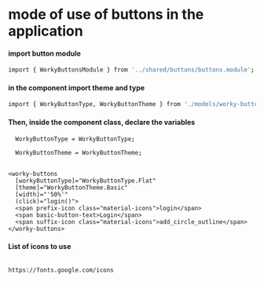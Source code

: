 # mode of use of buttons in the application
#### import button module
```bash
import { WorkyButtonsModule } from '../shared/buttons/buttons.module';
```

#### in the component import theme and type
```bash
import { WorkyButtonType, WorkyButtonTheme } from './models/worky-button-model';
```

#### Then, inside the component class, declare the variables
```bash
  WorkyButtonType = WorkyButtonType;

  WorkyButtonTheme = WorkyButtonTheme;
```


<pre><code> <!-- HTML -->
&lt;worky-buttons
  [workyButtonType]="WorkyButtonType.Flat"
  [theme]="WorkyButtonTheme.Basic"
  [width]="'50%'"
  (click)="login()"&gt;
  &lt;span prefix-icon class="material-icons"&gt;login&lt;/span&gt; <!-- Icon located on the left side -->
  &lt;span basic-button-text&gt;Login&lt;/span&gt;
  &lt;span suffix-icon class="material-icons"&gt;add_circle_outline&lt;/span&gt; <!-- Icon located on the right side -->
&lt;/worky-buttons&gt;
</code></pre>

#### List of icons to use
<code>
https://fonts.google.com/icons
</code>